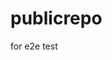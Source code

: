 # publicrepo
for e2e test













































































































































































































































































































































